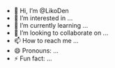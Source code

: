 - 👋 Hi, I’m @LikoDen
- 👀 I’m interested in ...
- 🌱 I’m currently learning ...
- 💞️ I’m looking to collaborate on ...
- 📫 How to reach me ...
- 😄 Pronouns: ...
- ⚡ Fun fact: ...

<!---
LikoDen/LikoDen is a ✨ special ✨ repository because its `README.md` (this file) appears on your GitHub profile.
You can click the Preview link to take a look at your changes.
--->
